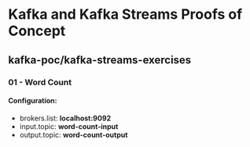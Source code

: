 # Kafka and Kafka Streams Proofs of Concept

## kafka-poc/kafka-streams-exercises

### 01 - Word Count

#### Configuration:

* brokers.list: **localhost:9092**
* input.topic: **word-count-input**
* output.topic: **word-count-output**
